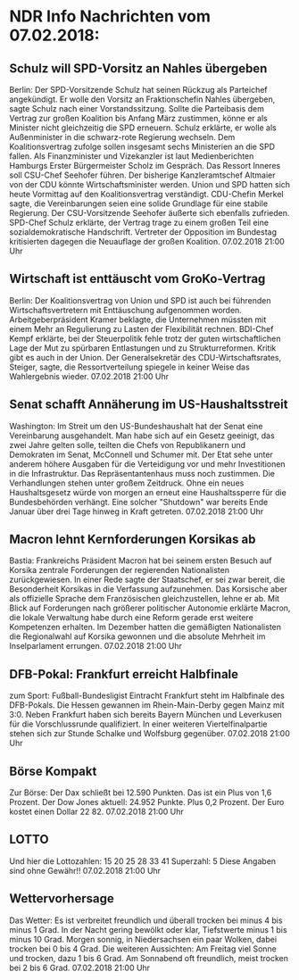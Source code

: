# NDR Info Nachrichten vom 07.02.2018:


## Schulz will SPD-Vorsitz an Nahles übergeben
Berlin: Der SPD-Vorsitzende Schulz hat seinen Rückzug als Parteichef angekündigt. Er wolle den Vorsitz an Fraktionschefin Nahles übergeben, sagte Schulz nach einer Vorstandssitzung. Sollte die Parteibasis dem Vertrag zur großen Koalition bis Anfang März zustimmen, könne er als Minister nicht gleichzeitig die SPD erneuern. Schulz erklärte, er wolle als Außenminister in die schwarz-rote Regierung wechseln. Dem Koalitionsvertrag zufolge sollen insgesamt sechs Ministerien an die SPD fallen. Als Finanzminister und Vizekanzler ist laut Medienberichten Hamburgs Erster Bürgermeister Scholz im Gespräch. Das Ressort Inneres soll CSU-Chef Seehofer führen. Der bisherige Kanzleramtschef Altmaier von der CDU könnte Wirtschaftsminister werden. Union und SPD hatten sich heute Vormittag auf den Koalitionsvertrag verständigt. CDU-Chefin Merkel sagte, die Vereinbarungen seien eine solide Grundlage für eine stabile Regierung. Der CSU-Vorsitzende Seehofer äußerte sich ebenfalls zufrieden. SPD-Chef Schulz erklärte, der Vertrag trage zu einem großen Teil eine sozialdemokratische Handschrift. Vertreter der Opposition im Bundestag kritisierten dagegen die Neuauflage der großen Koalition. 07.02.2018 21:00 Uhr 

## Wirtschaft ist enttäuscht vom GroKo-Vertrag
Berlin: Der Koalitionsvertrag von Union und SPD ist auch bei führenden Wirtschaftsvertretern mit Enttäuschung aufgenommen worden. Arbeitgeberpräsident Kramer beklagte, die Unternehmen müssten mit einem Mehr an Regulierung zu Lasten der Flexibilität rechnen. BDI-Chef Kempf erklärte, bei der Steuerpolitik fehle trotz der guten wirtschaftlichen Lage der Mut zu spürbaren Entlastungen und zu Strukturreformen. Kritik gibt es auch in der Union. Der Generalsekretär des CDU-Wirtschaftsrates, Steiger, sagte, die Ressortverteilung spiegele in keiner Weise das Wahlergebnis wieder. 07.02.2018 21:00 Uhr 

## Senat schafft Annäherung im US-Haushaltsstreit
Washington: Im Streit um den US-Bundeshaushalt hat der Senat eine Vereinbarung ausgehandelt. Man habe sich auf ein Gesetz geeinigt, das zwei Jahre gelten solle, teilten die Chefs von Republikanern und Demokraten im Senat, McConnell und Schumer mit. Der Etat sehe unter anderem höhere Ausgaben für die Verteidigung vor und mehr Investitionen in die Infrastruktur. Das Repräsentantenhaus muss noch zustimmen. Die Verhandlungen stehen unter großem Zeitdruck. Ohne ein neues Haushaltsgesetz würde von morgen an erneut eine Haushaltssperre für die Bundesbehörden verhängt. Eine solcher "Shutdown" war bereits Ende Januar über drei Tage hinweg in Kraft getreten. 07.02.2018 21:00 Uhr 

## Macron lehnt Kernforderungen Korsikas ab
Bastia: Frankreichs Präsident Macron hat bei seinem ersten Besuch auf Korsika zentrale Forderungen der regierenden Nationalisten zurückgewiesen. In einer Rede sagte der Staatschef, er sei zwar bereit, die Besonderheit Korsikas in die Verfassung aufzunehmen. Das Korsische aber als offizielle Sprache dem Französischen gleichzustellen, lehne er ab. Mit Blick auf Forderungen nach größerer politischer Autonomie erklärte Macron, die lokale Verwaltung habe durch eine Reform gerade erst weitere Kompetenzen erhalten. Im Dezember hatten die gemäßigten Nationalisten die Regionalwahl auf Korsika gewonnen und die absolute Mehrheit im Inselparlament errungen. 07.02.2018 21:00 Uhr 

## DFB-Pokal: Frankfurt erreicht Halbfinale
zum Sport: Fußball-Bundesligist Eintracht Frankfurt steht im Halbfinale des DFB-Pokals. Die Hessen gewannen im Rhein-Main-Derby gegen Mainz mit 3:0. Neben Frankfurt haben sich bereits Bayern München und Leverkusen für die Vorschlussrunde qualifiziert. In einer weiteren Viertelfinalpartie stehen sich zur Stunde Schalke und Wolfsburg gegenüber. 07.02.2018 21:00 Uhr 

## Börse Kompakt
Zur Börse: Der Dax schließt bei 12.590 Punkten. Das ist ein Plus von 1,6 Prozent. Der Dow Jones aktuell: 24.952 Punkte. Plus 0,2 Prozent. Der Euro kostet einen Dollar 22 82. 07.02.2018 21:00 Uhr 

## LOTTO
Und hier die Lottozahlen:
15		20		25		28		33		41
Superzahl:		5
Diese Angaben sind ohne Gewähr!! 07.02.2018 21:00 Uhr 

## Wettervorhersage
Das Wetter: Es ist verbreitet freundlich und überall trocken bei minus 4 bis minus 1 Grad. In der Nacht gering bewölkt oder klar, Tiefstwerte minus 1 bis minus 10 Grad. Morgen sonnig, in Niedersachsen ein paar Wolken, dabei trocken bei 0 bis 4 Grad. Die weiteren Aussichten: Am Freitag viel Sonne und trocken, dazu 1 bis 6 Grad. Am Sonnabend oft freundlich, meist trocken bei 2 bis 6 Grad. 07.02.2018 21:00 Uhr 
